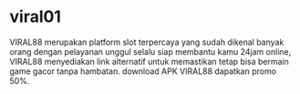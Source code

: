 # viral01
VIRAL88 merupakan platform slot terpercaya yang sudah dikenal banyak orang dengan pelayanan unggul selalu siap membantu kamu 24jam online, VIRAL88 menyediakan link alternatif untuk memastikan tetap bisa bermain game gacor tanpa hambatan. download APK VIRAL88 dapatkan promo 50%.
